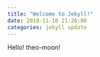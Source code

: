 ```yaml
---
title: "Welcome to Jekyll!"
date: 2019-11-10 21:26:00
categories: jekyll update
---
```


Hello! theo-moon!
